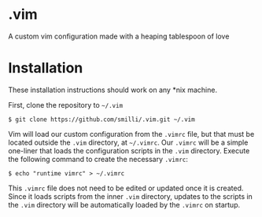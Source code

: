 .vim
===================================

A custom vim configuration made with a heaping tablespoon of love

Installation
==============================

These installation instructions should work on any \*nix machine.

First, clone the repository to `~/.vim`

	$ git clone https://github.com/smilli/.vim.git ~/.vim

Vim will load our custom configuration from the `.vimrc` file, but that must be
located outside the `.vim` directory, at `~/.vimrc`. Our `.vimrc` will be a
simple one-liner that loads the configuration scripts in the `.vim` directory.
Execute the following command to create the necessary `.vimrc`:

	$ echo "runtime vimrc" > ~/.vimrc

This `.vimrc` file does not need to be edited or updated once it is created.
Since it loads scripts from the inner `.vim` directory, updates to the scripts
in the `.vim` directory will be automatically loaded by the `.vimrc` on
startup.
